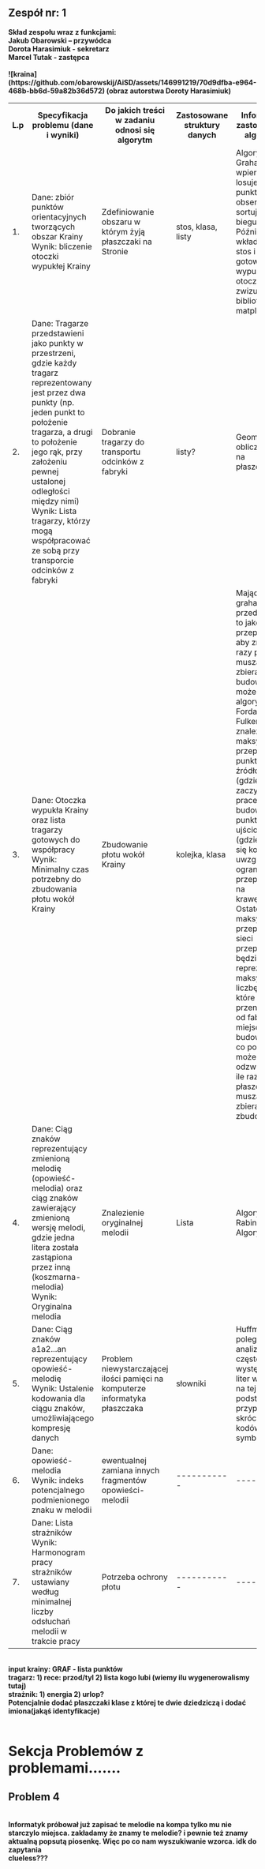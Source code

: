 <h2>Zespół nr: 1 </h2>
<b>
Skład zespołu wraz z funkcjami:<br />
Jakub Obarowski – przywódca<br />
Dorota Harasimiuk - sekretarz<br />
Marcel Tutak - zastępca<br /><br />
![kraina](https://github.com/obarowskij/AiSD/assets/146991219/70d9dfba-e964-468b-bb6d-59a82b36d572)
(obraz autorstwa Doroty Harasimiuk)

 <table>
  <tr>
    <th>L.p</th>
    <th>Specyfikacja problemu (dane i wyniki)</th>
    <th>Do jakich treści w zadaniu odnosi się algorytm</th>
    <th>Zastosowane struktury danych </th>
    <th>Informacje o zastosowanym algorytmie</th>
  </tr>
  <tr>
    <td>1.</td>
    <td>Dane: zbiór punktów orientacyjnych tworzących obszar Krainy <br />
     Wynik: bliczenie otoczki wypukłej Krainy</td>
    <td>Zdefiniowanie obszaru w którym żyją płaszczaki na Stronie</td>
    <td>stos, klasa, listy</td>
    <td>Algorytm Grahama - wpierw losujemy punkty obserwacyjne i sortujemy je biegunowo. Później wkładamy je na stos i mamy gotową wypukłą otoczkę, którą zwizualiujemy biblioteką matplotlib</td>
  </tr>
  <tr>
    <td>2.</td>
    <td>Dane: Tragarze przedstawieni jako punkty w przestrzeni, gdzie każdy tragarz reprezentowany jest przez dwa punkty (np. jeden punkt to położenie tragarza, a drugi to położenie jego rąk, przy założeniu pewnej ustalonej odległości między nimi)<br />
     Wynik: Lista tragarzy, którzy mogą współpracować ze sobą przy transporcie odcinków z fabryki</td>
    <td>Dobranie tragarzy do transportu odcinków z fabryki</td>
    <td>listy?</td>
    <td>Geometria obliczeniowa na płaszczyźnie</td>
  </tr>
  <tr>
    <td>3.</td>
    <td>Dane: Otoczka wypukła Krainy oraz lista tragarzy gotowych do współpracy<br />
     Wynik: Minimalny czas potrzebny do zbudowania płotu wokół Krainy</td>
    <td>Zbudowanie płotu wokół Krainy</td>
    <td>kolejka, klasa</td>
    <td>Mając otoczkę grahama przedstawiamy to jako sieć przepływową i aby znaleźć, ile razy płaszczaki muszą się zbierać do budowy płotu, możemy użyć algorytmu Forda-Fulkersona, aby znaleźć maksymalny przepływ z punktu źródłowego (gdzie zaczynają się prace budowlane) do punktu ujściowego (gdzie prace się kończą), uwzględniając ograniczenia przepustowości na krawędziach.
Ostatecznie, maksymalny przepływ w tej sieci przepływowej będzie reprezentować maksymalną liczbę tragarzy, które mogą być przenoszone od fabryki do miejsca budowy płotu, co pośrednio może odzwierciedlać, ile razy płaszczaki muszą się zbierać, aby zbudować płot.</td>
  </tr>
  <tr>
    <td>4.</td>
    <td>Dane: Ciąg znaków reprezentujący zmienioną melodię (opowieść-melodia) oraz ciąg znaków zawierający zmienioną wersję melodi, gdzie jedna litera została zastąpiona przez inną (koszmarna-melodia)<br />
    Wynik: Oryginalna melodia</td></td>
    <td>Znalezienie oryginalnej melodii</td>
    <td>Lista</td>
    <td>Algorytm Rabina-Karpa, Algorytm KMP</td>
  </tr>
  <tr>
    <td>5.</td>
    <td>Dane: Ciąg znaków a1a2...an reprezentujący opowieść-melodię<br />
     Wynik: Ustalenie kodowania dla ciągu znaków, umożliwiającego kompresję danych</td>
    <td>Problem niewystarczającej ilości pamięci na komputerze informatyka płaszczaka</td>
    <td>słowniki</td>
    <td>Huffman - polega na analizie częstotliwości występowania liter w zdaniu i na tej podstawie przypisywaniu skróconych kodów dla symboli</td>
  </tr>
  <tr>
    <td>6.</td>
    <td>Dane: opowieść-melodia <br />
     Wynik: indeks potencjalnego podmienionego znaku w melodii</td>
    <td>ewentualnej zamiana innych fragmentów opowieści-melodii</td>
    <td>-----------</td>
    <td>-----------</td>
  </tr>
   <tr>
    <td>7.</td>
    <td>Dane: Lista strażników <br />
     Wynik: Harmonogram pracy strażników ustawiany według minimalnej liczby odsłuchań melodii w trakcie pracy</td>
    <td>Potrzeba ochrony płotu</td>
    <td>-----------</td>
    <td>-----------</td>
  </tr>
</table> 
<br />
input krainy: GRAF - lista punktów <br />
tragarz: 1) rece: przod/tyl 2) lista kogo lubi (wiemy ilu wygenerowalismy tutaj)<br />
strażnik: 1) energia 2) urlop?<br />
Potencjalnie dodać płaszczaki klase z której te dwie dziedziczą i dodać imiona(jakąś identyfikacje)<br /><br />
<h1> Sekcja Problemów z problemami....... </h1>

<h2> Problem 4 </h2><br />
Informatyk próbował już zapisać te melodie na kompa tylko mu nie starczylo miejsca. zakładamy że znamy te melodie? i pewnie też znamy aktualną popsutą piosenkę. Więc po co nam wyszukiwanie wzorca. idk do zapytania <br/ >
clueless???<br />
</b>

